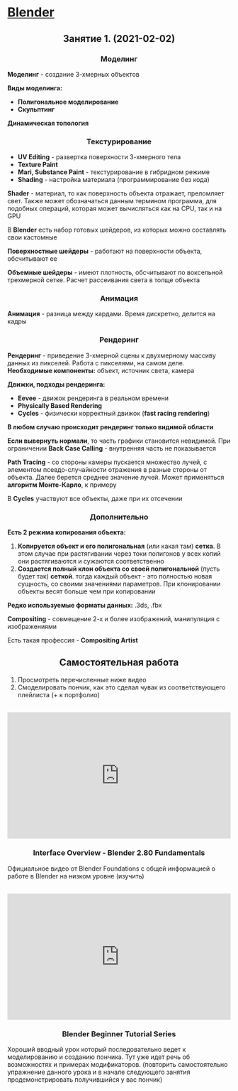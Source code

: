 # [Blender](blender.md)

## <center> Занятие 1. (2021-02-02) </center>

### <center> Моделинг </center>
**Моделинг** - создание 3-хмерных объектов

**Виды моделинга:**
- **Полигональное моделирование**
- **Скульптинг**

**Динамическая топология** 

### <center> Текстурирование </center>
- **UV Editing** - развертка поверхности 3-хмерного тела
- **Texture Paint**
- **Mari, Substance Paint** - текстурирование в гибридном режиме
- **Shading** - настройка материала (программирование без кода)

**Shader** - материал, то как поверхность объекта отражает, преломляет свет. Также может обозначаться данным термином программа, для подобных операций, которая может вычисляться как на CPU, так и на GPU

В **Blender** есть набор готовых шейдеров, из которых можно составлять свои кастомные

**Поверхностные шейдеры** - работают на поверхности объекта, обсчитывают ее

**Объемные шейдеры** - имеют плотность, обсчитывают по воксельной трехмерной сетке. Расчет рассеивания света в толще объекта

### <center> Анимация </center>
**Анимация** - разница между кардами. Время дискретно, делится на кадры

### <center> Рендеринг </center>
**Рендеринг** - приведение 3-хмерной сцены к двухмерному массиву данных из пикселей. Работа с пикселями, на самом деле.
**Необходимые компоненты:** объект, источник света, камера

**Движки, подходы рендеринга:**
- **Eevee** - движок рендеринга в реальном времени
- **Physically Based Rendering**
- **Cycles** - физически корректный движок (**fast racing rendering**)

**В любом случаю происходит рендеринг только видимой области**

**Если вывернуть нормали**, то часть графики становится невидимой. При ограничении **Back Case Calling** - внутренняя часть не показывается

**Path Tracing** - со стороны камеры пускается множество лучей, с элементом псевдо-случайности отражения в разные стороны от объекта. Далее берется среднее значение лучей. Может применяться **алгоритм Монте-Карло**, к примеру

В **Cycles** участвуют все объекты, даже при их отсечении

### <center> Дополнительно </center>
**Есть 2 режима копирования объекта:**
1. **Копируется объект и его полигональная** (или какая там) **сетка**. В этом случае при растягивании через токи полигонов у всех копий они растягиваются и сужаются соответственно
2. **Создается полный клон объекта со своей полигональной** (пусть будет так) **сеткой**. тогда каждый объект - это полностью новая сущность, со своими значениями параметров. При клонировании объекты весят больше чем при копировании

**Редко используемые форматы данных:** .3ds, .fbx

**Compositing** - совмещение 2-х и более изображений, манипуляция с изображениями

Есть такая профессия - **Compositing Artist**
<br>

## <center> Самостоятельная работа </center>
1. Просмотреть перечисленные ниже видео
2. Смоделировать пончик, как это сделал чувак из соответствующего плейлиста (+ к портфолио)
<br>

<div class="container" 
  style="position: relative;
        width: 100%;
        height: 0;
        padding-bottom: 56.25%;">
<iframe src="https://www.youtube.com/embed/8XyIYRW_2xk" frameborder="0" allow="accelerometer; autoplay; clipboard-write; encrypted-media; gyroscope; picture-in-picture" allowfullscreen 
  style="position: absolute;
        top: 0;
        left: 0;
        width: 100%;
        height: 100%;"></iframe>
</div>

### <center> Interface Overview - Blender 2.80 Fundamentals </center>
Официальное видео от Blender Foundations с общей информацией о работе в Blender на низком уровне (изучить)
<br>
<br>

<div class="container" 
  style="position: relative;
        width: 100%;
        height: 0;
        padding-bottom: 56.25%;">
<iframe width="100%" height="auto" src="https://www.youtube.com/embed/NyJWoyVx_XI" frameborder="0" allow="accelerometer; autoplay; clipboard-write; encrypted-media; gyroscope; picture-in-picture" allowfullscreen
  style="position: absolute;
        top: 0;
        left: 0;
        width: 100%;
        height: 100%;">
</iframe>
</div>

### <center> Blender Beginner Tutorial Series </center>
Хороший вводный урок который последовательно ведет к моделированию и созданию пончика. Тут уже идет речь об возможностях и примерах модификаторов. (повторить самостоятельно упражнение данного урока и в начале следующего занятия продемонстрировать получившийся у вас пончик)
